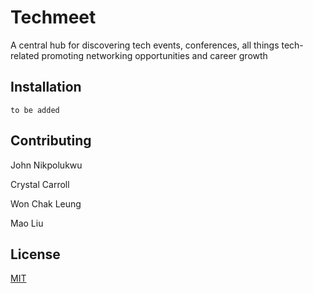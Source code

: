 # Techmeet
A central hub for discovering tech events, conferences, all things tech-related promoting networking opportunities and career growth

## Installation

```
to be added
```
## Contributing

John Nikpolukwu

Crystal Carroll

Won Chak Leung

Mao Liu



## License

[MIT](https://choosealicense.com/licenses/mit/)